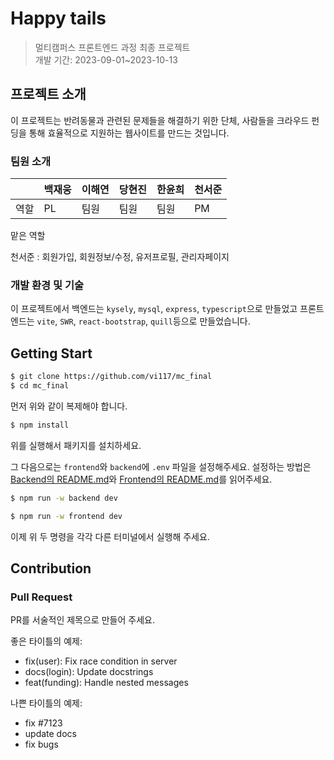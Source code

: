 # Happy tails

> 멀티캠퍼스 프론트엔드 과정 최종 프로젝트\
> 개발 기간: 2023-09-01~2023-10-13

## 프로젝트 소개

이 프로젝트는 반려동물과 관련된 문제들을 해결하기 위한 단체, 사람들을 크라우드 펀딩을 통해 효율적으로 지원하는 웹사이트를 만드는 것입니다.

### 팀원 소개

|       |백재웅| 이해연| 당현진|한윤희| 천서준|
|-------|-----|----|----|----|----|
|역할   |PL | 팀원 | 팀원 | 팀원 | PM|

맡은 역할

천서준 : 회원가입, 회원정보/수정, 유저프로필, 관리자페이지

### 개발 환경 및 기술

이 프로젝트에서 백엔드는 `kysely`, `mysql`, `express`, `typescript`으로 만들었고
프론트엔드는 `vite`, `SWR`, `react-bootstrap`, `quill`등으로 만들었습니다.

## Getting Start

```bash
$ git clone https://github.com/vi117/mc_final
$ cd mc_final
```
먼저 위와 같이 복제해야 합니다.

```bash
$ npm install
```
위를 실행해서 패키지를 설치하세요.

그 다음으로는 `frontend`와 `backend`에 `.env` 파일을 설정해주세요.
설정하는 방법은 [Backend의 README.md](https://github.com/vi117/mc_final/blob/main/packages/backend/README.md)와 [Frontend의 README.md](https://github.com/vi117/mc_final/blob/main/packages/frontend/README.md)를 읽어주세요. 

```bash
$ npm run -w backend dev
```

```bash
$ npm run -w frontend dev
```
이제 위 두 명령을 각각 다른 터미널에서 실행해 주세요.

## Contribution

### Pull Request

PR를 서술적인 제목으로 만들어 주세요.

좋은 타이틀의 예제:

* fix(user): Fix race condition in server
* docs(login): Update docstrings
* feat(funding): Handle nested messages

나쁜 타이틀의 예제:

* fix #7123
* update docs
* fix bugs
